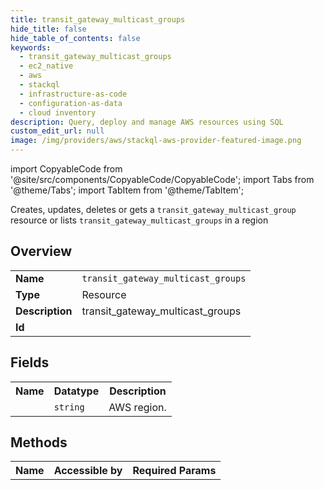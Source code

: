 ```yaml
---
title: transit_gateway_multicast_groups
hide_title: false
hide_table_of_contents: false
keywords:
  - transit_gateway_multicast_groups
  - ec2_native
  - aws
  - stackql
  - infrastructure-as-code
  - configuration-as-data
  - cloud inventory
description: Query, deploy and manage AWS resources using SQL
custom_edit_url: null
image: /img/providers/aws/stackql-aws-provider-featured-image.png
---
```


import CopyableCode from '@site/src/components/CopyableCode/CopyableCode';
import Tabs from '@theme/Tabs';
import TabItem from '@theme/TabItem';

Creates, updates, deletes or gets a <code>transit_gateway_multicast_group</code> resource or lists <code>transit_gateway_multicast_groups</code> in a region

## Overview
<table><tbody>
<tr><td><b>Name</b></td><td><code>transit_gateway_multicast_groups</code></td></tr>
<tr><td><b>Type</b></td><td>Resource</td></tr>
<tr><td><b>Description</b></td><td>transit_gateway_multicast_groups</td></tr>
<tr><td><b>Id</b></td><td><CopyableCode code="aws.ec2_native.transit_gateway_multicast_groups" /></td></tr>
</tbody></table>

## Fields
<table><tbody><tr><th>Name</th><th>Datatype</th><th>Description</th></tr><tr><td><CopyableCode code="region" /></td><td><code>string</code></td><td>AWS region.</td></tr>
</tbody></table>

## Methods

<table><tbody>
  <tr>
    <th>Name</th>
    <th>Accessible by</th>
    <th>Required Params</th>
  </tr>
</tbody></table>






